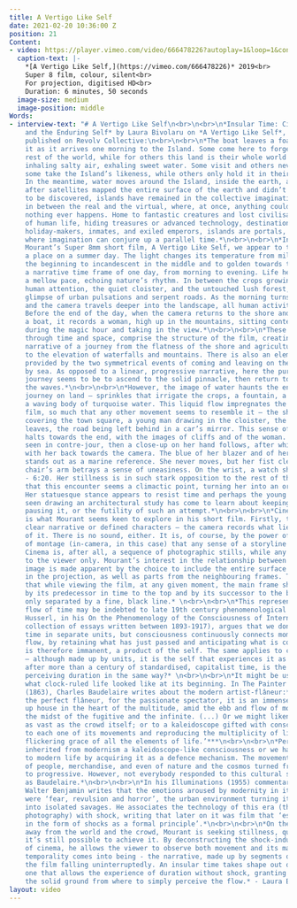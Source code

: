 ```yaml
---
title: A Vertigo Like Self
date: 2021-02-20 10:36:00 Z
position: 21
Content:
- video: https://player.vimeo.com/video/666478226?autoplay=1&loop=1&controls=false
  caption-text: |-
    *[A Vertigo Like Self,](https://vimeo.com/666478226)* 2019<br>
    Super 8 film, colour, silent<br>
    For projection, digitised HD<br>
    Duration: 6 minutes, 50 seconds
  image-size: medium
  image-position: middle
Words:
- interview-text: "# A Vertigo Like Self\n<br>\n<br>\n*Insular Time: Cinematic Duration
    and the Enduring Self* by Laura Bivolaru on *A Vertigo Like Self*, 2021, originally
    published on Revolv Collective:\n<br>\n<br>\n*The boat leaves a foamy trail behind
    it as it arrives one morning to the Island. Some come here to forget about the
    rest of the world, while for others this land is their whole world – fertile soil
    inhaling salty air, exhaling sweet water. Some visit and others never float away,
    some take the Island’s likeness, while others only hold it in their memories.
    In the meantime, water moves around the Island, inside the earth, across the sky.*\n<br>\n<br>\n*Even
    after satellites mapped the entire surface of the earth and didn’t leave any land
    to be discovered, islands have remained in the collective imagination somewhere
    in between the real and the virtual, where, at once, anything could happen and
    nothing ever happens. Home to fantastic creatures and lost civilisations or devoid
    of human life, hiding treasures or advanced technology, destination for love-seekers,
    holiday-makers, inmates, and exiled emperors, islands are portals, places of possibility
    where imagination can conjure up a parallel time.*\n<br>\n<br>\n*In Alexander
    Mourant’s Super 8mm short film, A Vertigo Like Self, we appear to travel to such
    a place on a summer day. The light changes its temperature from milky bright in
    the beginning to incandescent in the middle and to golden towards the end, creating
    a narrative time frame of one day, from morning to evening. Life here flows at
    a mellow pace, echoing nature’s rhythm. In between the crops growing without much
    human attention, the quiet cloister, and the untouched lush forest, there is a
    glimpse of urban pulsations and serpent roads. As the morning turns into afternoon
    and the camera travels deeper into the landscape, all human activity is left behind.
    Before the end of the day, when the camera returns to the shore and departs on
    a boat, it records a woman, high up in the mountains, sitting contemplatively
    during the magic hour and taking in the view.*\n<br>\n<br>\n*These two movements,
    through time and space, comprise the structure of the film, creating a coherent
    narrative of a journey from the flatness of the shore and agricultural plains
    to the elevation of waterfalls and mountains. There is also an element of circularity
    provided by the two symmetrical events of coming and leaving on the same route,
    by sea. As opposed to a linear, progressive narrative, here the purpose of the
    journey seems to be to ascend to the solid pinnacle, then return to the flux of
    the waves.*\n<br>\n<br>\n*However, the image of water haunts the entirety of the
    journey on land – sprinkles that irrigate the crops, a fountain, a waterfall,
    a waving body of turquoise water. This liquid flow impregnates the rhythm of the
    film, so much that any other movement seems to resemble it – the shimmer of ribbons
    covering the town square, a young man drawing in the cloister, the trembling of
    leaves, the road being left behind in a car’s mirror. This sense of instability
    halts towards the end, with the images of cliffs and of the woman. She is first
    seen in contre-jour, then a close-up on her hand follows, after which she is shown
    with her back towards the camera. The blue of her blazer and of her nail polish
    stands out as a marine reference. She never moves, but her fist clenching the
    chair’s arm betrays a sense of uneasiness. On the wrist, a watch shows the time
    - 6:20. Her stillness is in such stark opposition to the rest of the subjects,
    that this encounter seems a climactic point, turning her into an oracular figure.
    Her statuesque stance appears to resist time and perhaps the young man previously
    seen drawing an architectural study has come to learn about keeping time, about
    pausing it, or the futility of such an attempt.*\n<br>\n<br>\n*Cinematic time
    is what Mourant seems keen to explore in his short film. Firstly, there is no
    clear narrative or defined characters – the camera records what lies in front
    of it. There is no sound, either. It is, of course, by the power of the cut and
    of montage (in-camera, in this case) that any sense of a storyline becomes possible.
    Cinema is, after all, a sequence of photographic stills, while any story belongs
    to the viewer only. Mourant’s interest in the relationship between still and moving
    image is made apparent by the choice to include the entire surface of the film
    in the projection, as well as parts from the neighbouring frames. This entails
    that while viewing the film, at any given moment, the main frame shown is bordered
    by its predecessor in time to the top and by its successor to the bottom, being
    only separated by a fine, black line.* \n<br>\n<br>\n*This representation of the
    flow of time may be indebted to late 19th century phenomenological analysis. Edmund
    Husserl, in his On the Phenomenology of the Consciousness of Internal Time (a
    collection of essays written between 1893-1917), argues that we don’t experience
    time in separate units, but consciousness continuously connects moments into a
    flow, by retaining what has just passed and anticipating what is coming. Temporality
    is therefore immanent, a product of the self. The same applies to cinematic representation
    – although made up by units, it is the self that experiences it as temporal. However,
    after more than a century of standardised, capitalist time, is the self still
    perceiving duration in the same way?* \n<br>\n<br>\n*It might be useful to see
    what clock-ruled life looked like at its beginning. In The Painter of Modern Life
    (1863), Charles Baudelaire writes about the modern artist-flâneur:*\n<br>\n<br>\n***‘For
    the perfect flâneur, for the passionate spectator, it is an immense joy to set
    up house in the heart of the multitude, amid the ebb and flow of movement, in
    the midst of the fugitive and the infinite. (...) Or we might liken him to a mirror
    as vast as the crowd itself; or to a kaleidoscope gifted with consciousness, responding
    to each one of its movements and reproducing the multiplicity of life and the
    flickering grace of all the elements of life.’***\n<br>\n<br>\n*Perhaps we have
    inherited from modernism a kaleidoscope-like consciousness or we have adapted
    to modern life by acquiring it as a defence mechanism. The movement of the city,
    of people, merchandise, and even of nature and the cosmos turned from cyclical
    to progressive. However, not everybody responded to this cultural shift as enthusiastically
    as Baudelaire.*\n<br>\n<br>\n*In his Illuminations (1955) commentary on the poet,
    Walter Benjamin writes that the emotions aroused by modernity in its observers
    were ‘fear, revulsion and horror’, the urban environment turning its inhabitants
    into isolated savages. He associates the technology of this era (the telephone,
    photography) with shock, writing that later on it was film that ‘established perception
    in the form of shocks as a formal principle’.*\n<br>\n<br>\n*On the Island, moving
    away from the world and the crowd, Mourant is seeking stillness, questioning whether
    it’s still possible to achieve it. By deconstructing the shock-inducing mechanism
    of cinema, he allows the viewer to observe both movement and its making. A double
    temporality comes into being - the narrative, made up by segments of time, and
    the film falling uninterruptedly. An insular time takes shape out of this ambivalence,
    one that allows the experience of duration without shock, granting consciousness
    the solid ground from where to simply perceive the flow.* - Laura Bivolaru"
layout: video
---
```


